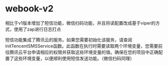 # webook-v2

相比于v1版本增加了短信功能，微信扫码功能，并且将读配置改成基于viper的方式，使用了zap进行日志打点

短信功能集成了腾讯云的服务。如果您需要初始化该服务，请查阅initTencentSMSService函数。此函数在执行时需要读取两个环境变量，您需要前往腾讯云平台申请相应的权限并获取这些环境变量的值。确保在您的项目中正确配置了这些环境变量，以便顺利使用短信发送功能。（微信扫码同理）

